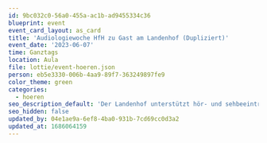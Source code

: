 ```yaml
---
id: 9bc032c0-56a0-455a-ac1b-ad9455334c36
blueprint: event
event_card_layout: as_card
title: 'Audiologiewoche HfH zu Gast am Landenhof (Dupliziert)'
event_date: '2023-06-07'
time: Ganztags
location: Aula
file: lottie/event-hoeren.json
person: eb5e3330-006b-4aa9-89f7-363249897fe9
color_theme: green
categories:
  - hoeren
seo_description_default: 'Der Landenhof unterstützt hör- und sehbeeinträchtigte Kinder & Jugendliche in ihrem selbstbestimmten Leben durch Förderung ihrer Fähigkeiten & Entwicklung'
seo_hidden: false
updated_by: 04e1ae9a-6ef8-4ba0-931b-7cd69cc0d3a2
updated_at: 1686064159
---
```

